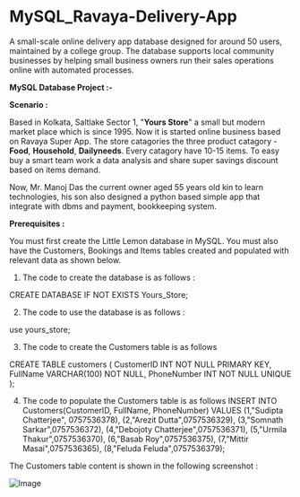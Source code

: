 # MySQL_Ravaya-Delivery-App
A small-scale online delivery app database designed for around 50 users, maintained by a college group. The database supports local community businesses by helping small business owners run their sales operations online with automated processes.

**MySQL Database Project :-**

**Scenario :**

Based in Kolkata, Saltlake Sector 1, "**Yours Store**" a small but modern market place which is since 1995. Now it is started online business based on Ravaya Super App. The store catagories the three product catagory - **Food**, **Household**, **Dailyneeds**. Every catagory have 10-15 items. To easy buy a smart team work a data analysis and share super savings discount based on items demand.

Now, Mr. Manoj Das the current owner aged 55 years old kin to learn technologies, his son also designed a python based simple app that integrate with dbms and payment, bookkeeping system.

**Prerequisites :**

You must first create the Little Lemon database in MySQL. You must also have the Customers, Bookings and Items tables created and populated with relevant data as shown below.

1. The code to create the database is as follows :

CREATE DATABASE IF NOT EXISTS Yours_Store;

2. The code to use the database is as follows :

use yours_store;

3. The code to create the Customers table is as follows 

CREATE TABLE customers (
CustomerID INT NOT NULL PRIMARY KEY,
FullName VARCHAR(100) NOT NULL,
PhoneNumber INT NOT NULL UNIQUE
);

4. The code to populate the Customers table is as follows
INSERT INTO Customers(CustomerID, FullName, PhoneNumber) VALUES
(1,"Sudipta Chatterjee", 0757536378),
(2,"Arezit Dutta",0757536329),
(3,"Somnath Sarkar",0757536372),
(4,"Debojoty Chatterjee",0757536371),
(5,"Urmila Thakur",0757536370),
(6,"Basab Roy",0757536375),
(7,"Mittir Masai",0757536365),
(8,"Feluda Feluda",0757536379);

The Customers table content is shown in the following screenshot :

![Image](https://github.com/user-attachments/assets/53fe954b-4d13-4228-96b0-905aeadecea7)


